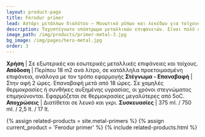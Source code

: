 ```yaml
---
layout: product-page
title: Ferodur primer
lead: Αστάρι μετάλλων διαλύτου – Μονωτικό ρύπων και λεκέδων για τοίχους
description: Ταχυστέγνωτο υπόστρωμα μεταλλικών επιφανειών. Είναι πολύ ελαστικό και εξασφαλίζει ισχυρή πρόσφυση στην εφαρμογή βερνικοχρωμάτων. Δουλεύεται μαλακά, έχει μεγάλη καλυπτικότητα και τρίβεται εύκολα. Το FERODUR είναι επίσης κατάλληλο και για τοίχους λερωμένους από μαυρίλες και κιτρινίλες που προέρχονται από καπνούς, τσιγάρα, καυσαέρια, ατμοσφαιρικούς ρύπους, κ.λπ.
image_path: /img/products/primer-metal-3.jpg
bg_image: /img/pages/hero-metal.jpg
order: 3
---
```


**Χρήση** | Σε εξωτερικές και εσωτερικές μεταλλικές επιφάνειες και τοίχους.
**Απόδοση** | Περίπου 18 m2 ανά λίτρο, σε κατάλληλα προετοιμασμένη επιφάνεια, ανάλογα με τον τρόπο εφαρμογής
**Στέγνωμα - Επαναβαφή** | Στην αφή 2 ώρες. Επαναβαφή μετά από 18 ώρες. Σε χαμηλές θερμοκρασίες ή συνθήκες αυξημένης υγρασίας, οι χρόνοι στεγνώματος επιμηκύνονται. Εφαρμόζεται σε θερμοκρασίες μεγαλύτερες από 5οC.
**Αποχρώσεις** | Διατίθεται σε λευκό και γκρι.
**Συσκευασίες** | 375 ml. / 750 ml. / 2,5 lt. / 17 lt.

{% assign related-products = site.metal-primers %}
{% assign current_product = 'Ferodur primer' %}
{% include related-products.html %}